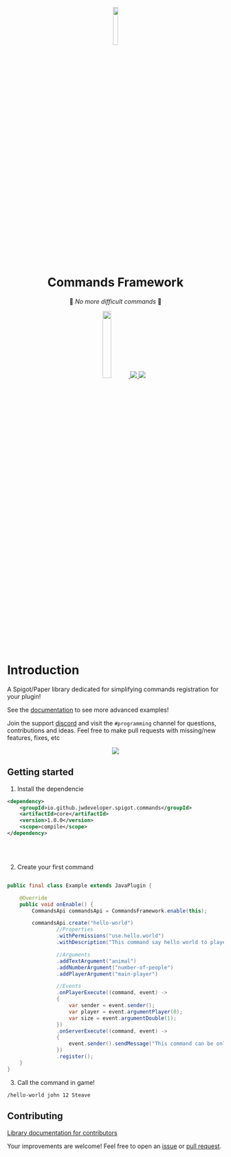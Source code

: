 <div align="center" >
<a target="blank" >
<img src="https://github.com/user-attachments/assets/95823146-0171-4619-8eb0-d862f801a5ad" width="15%" >
</a>
</div>
<div align="center" >
<h1>Commands Framework</h1>


👾 *No more difficult commands* ️👾

<div align="center" >
<a href="https://jitpack.io/#jwdeveloper/TikTok-Live-Java" target="blank" >
<img src="https://jitpack.io/v/jwdeveloper/TikTok-Live-Java.svg" width="20%" >
</a>


<a href="https://discord.gg/e2XwPNTBBr" target="blank" >
<img src="https://img.shields.io/badge/Discord-%235865F2.svg?style=for-the-badge&logo=discord&logoColor=white" >
</a>

<a target="blank" >
<img src="https://img.shields.io/badge/java-%23ED8B00.svg?style=for-the-badge&logo=openjdk&logoColor=white" >
</a>
</div>
</div>

# Introduction
A Spigot/Paper library dedicated for simplifying commands registration for your plugin!

See the [documentation](https://jwdeveloper.github.io/FluentCommands/) to see more advanced examples! 

Join the support [discord](https://discord.gg/2hu6fPPeF7) and visit the `#programming` channel for questions, contributions and ideas. Feel free to make pull requests with missing/new features, fixes, etc

<div align="center" >
   <img align="center" src="https://github.com/user-attachments/assets/1248cd52-4d26-4a38-a764-df005a5d15bd"  >
</div>



## Getting started
1. Install the dependencie 
```xml
<dependency>
    <groupId>io.github.jwdeveloper.spigot.commands</groupId>
    <artifactId>core</artifactId>
    <version>1.0.0</version>
    <scope>compile</scope>
</dependency>
```
<br>
</br>

2. Create your first command
```java

public final class Example extends JavaPlugin {

    @Override
    public void onEnable() {
        CommandsApi commandsApi = CommandsFramework.enable(this);

        commandsApi.create("hello-world")
                //Properties
                .withPermissions("use.hello.world")
                .withDescription("This command say hello world to player")

                //Arguments
                .addTextArgument("animal")
                .addNumberArgument("number-of-people")
                .addPlayerArgument("main-player")

                //Events
                .onPlayerExecute((command, event) ->
                {
                    var sender = event.sender();
                    var player = event.argumentPlayer(0);
                    var size = event.argumentDouble(1);
                })
                .onServerExecute((command, event) ->
                {
                    event.sender().sendMessage("This command can be only use by players!");
                })
                .register();
    }
}
```

3. Call the command in game!

`/hello-world john 12 Steave`


## Contributing

[Library documentation for contributors](https://github.com/jwdeveloper/FluentCommands)

Your improvements are welcome! Feel free to open an <a href="https://github.com/jwdeveloper/FluentCommands/issues">issue</a> or <a href="https://github.com/jwdeveloper/FluentCommands/pulls">pull request</a>.
